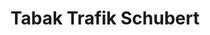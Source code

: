 ---
title: "Tabak Trafik Schubert"
url: /velden-am-woerther-see/tabak-trafik-schubert/
shop: Zeitungen
---